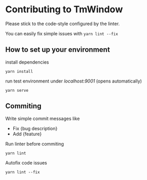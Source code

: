 # Contributing to TmWindow

Please stick to the code-style configured by the linter.

You can easily fix simple issues with `yarn lint --fix`

## How to set up your environment

install dependencies

    yarn install

run test environment under *localhost:9001* (opens automatically)

    yarn serve
    
## Commiting

Write simple commit messages like 
* Fix {bug description}
* Add {feature}
    
Run linter before commiting

    yarn lint
    
Autofix code issues
    
    yarn lint --fix